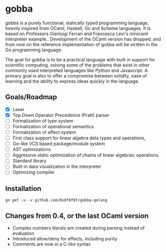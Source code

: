 # gobba 
gobba is a purely functional, statically typed programming language,
heavily inspired from OCaml, Haskell, Go and Scheme languages. It is based
on Professors Gianluigi Ferrari and Francesca Levi's minicaml interpreter
example..  Development of the OCaml version has dropped, and from now on
the reference implementation of gobba will be written in the Go programming
language.


The goal for gobba is to be a practical language with
built in support for scientific computing, solving some of the problems
that exist in other commonly used interpreted languages like Python and
Javascript. A primary goal is also to offer a compromise between solidity,
ease of learning and the ability to express ideas quickly in the language.

## Goals/Roadmap
- [x] Lexer
- [x] Top Down Operator Precedence (Pratt) parser
- [ ] Formalization of type system
- [ ] Formalization of operational semantics
- [ ] Formalization of effect system 
- [ ] First class support for linear algebra data types and operations, 
- [ ] Go-like VCS based package/module system
- [ ] AST optimizations
- [ ] Aggressive static optimization of chains of linear algebraic operations
- [ ] Standard library
- [ ] Built-in data visualization in the interpreter
- [ ] Optimizing compiler

## Installation
```
go get -u -v github.com/0x0f0f0f/gobba-golang
```

## Changes from 0.4, or the last OCaml version
- Complex numbers literals are created during parsing instead of evaluation
- Introduced allow/deny for effects, including purity
- Comments are now in a C-like syntax
